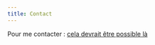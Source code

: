 ```yaml
---
title: Contact
---
```

Pour me contacter : <a rel="me" href="https://piaille.fr/@tisaac">cela devrait être possible là</a>